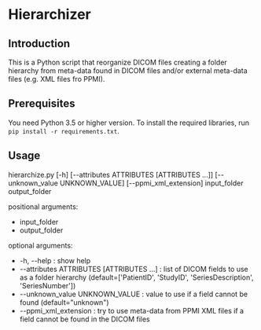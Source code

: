 # Hierarchizer

## Introduction

This is a Python script that reorganize DICOM files creating a folder hierarchy from meta-data found in DICOM files
and/or external meta-data files (e.g. XML files fro PPMI).

## Prerequisites

You need Python 3.5 or higher version.
To install the required libraries, run `pip install -r requirements.txt`.

## Usage

hierarchize.py [-h] [--attributes ATTRIBUTES [ATTRIBUTES ...]] [--unknown_value UNKNOWN_VALUE] [--ppmi_xml_extension] 
input_folder output_folder

positional arguments:
* input_folder
* output_folder

optional arguments:
  * -h, --help : show help
  * --attributes ATTRIBUTES [ATTRIBUTES ...] : list of DICOM fields to use as a folder hierarchy
  (default=['PatientID', 'StudyID', 'SeriesDescription', 'SeriesNumber'])
  * --unknown_value UNKNOWN_VALUE : value to use if a field cannot be found (default="unknown")
  * --ppmi_xml_extension : try to use meta-data from PPMI XML files if a field cannot be found in the DICOM files
